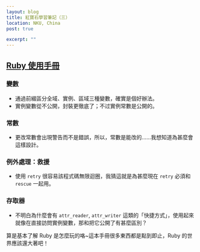 ```yaml
---
layout: blog
title: 紅寶石學習筆記（三）
location: NKU, China
post: true

excerpt: ""
---
```


[Ruby 使用手冊](http://guides.ruby.tw/ruby/)
--------------------------------------------

### 變數 ###

- 通過前綴區分全域、實例、區域三種變數，確實是個好辦法。
- 實例變數從不公開，封裝更徹底了；不过實例常數是公開的。

### 常數 ###

- 更改常數會出現警告而不是錯誤，所以，常數是能改的……我想知道為甚麼會這樣設計。

### 例外處理：救援 ###

- 使用 `retry` 很容易該程式碼無限迴圈，我猜這就是為甚麼現在 `retry` 必須和 `rescue` 一起用。

### 存取器 ###

- 不明白為什麼會有 `attr_reader`, `attr_writer` 這類的「快捷方式」，使用起來就像在直接訪問實例變數，那和把它公開了有甚麼區別？

算是基本了解 Ruby 是怎麼玩的咯~這本手冊很多東西都是點到即止，Ruby 的世界應該還大著吧！
